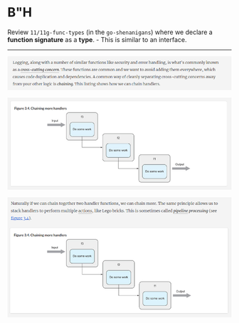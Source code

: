 # B"H


Review `11/11g-func-types` (in the `go-shenanigans`) where we declare a **function signature** as a **type**.
    - This is similar to an interface.

---

![](01.png)

![](02.png)

![](03.png)
